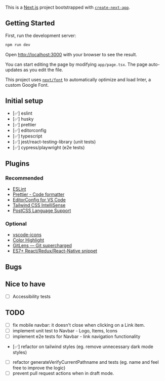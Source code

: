 This is a [Next.js](https://nextjs.org/) project bootstrapped with [`create-next-app`](https://github.com/vercel/next.js/tree/canary/packages/create-next-app).

## Getting Started

First, run the development server:

```bash
npm run dev
```

Open [http://localhost:3000](http://localhost:3000) with your browser to see the result.

You can start editing the page by modifying `app/page.tsx`. The page auto-updates as you edit the file.

This project uses [`next/font`](https://nextjs.org/docs/basic-features/font-optimization) to automatically optimize and load Inter, a custom Google Font.

## Initial setup

- [✅] eslint
- [✅] husky
- [✅] prettier
- [✅] editorconfig
- [✅] typescript
- [✅] jest/react-testing-library (unit tests)
- [✅] cypress/playwright (e2e tests)

## Plugins

### Recommended

- [ESLint](https://marketplace.visualstudio.com/items?itemName=dbaeumer.vscode-eslint)
- [Prettier - Code formatter](https://marketplace.visualstudio.com/items?itemName=esbenp.prettier-vscode)
- [EditorConfig for VS Code](https://marketplace.visualstudio.com/items?itemName=EditorConfig.EditorConfig)
- [Tailwind CSS IntelliSense](https://marketplace.visualstudio.com/items?itemName=bradlc.vscode-tailwindcss)
- [PostCSS Language Support](https://marketplace.visualstudio.com/items?itemName=csstools.postcss)

### Optional

- [vscode-icons](https://marketplace.visualstudio.com/items?itemName=vscode-icons-team.vscode-icons)
- [Color Highlight](https://marketplace.visualstudio.com/items?itemName=naumovs.color-highlight)
- [GitLens — Git supercharged](https://marketplace.visualstudio.com/items?itemName=eamodio.gitlens)
- [ES7+ React/Redux/React-Native snippet](https://marketplace.visualstudio.com/items?itemName=dsznajder.es7-react-js-snippets)

## Bugs

## Nice to have

- [ ] Accessibility tests

## TODO

- [ ] fix mobile navbar: it doesn't close when clicking on a Link item.
- [ ] implement unit test to Navbar - Logo, Items, Icons
- [ ] implement e2e tests for Navbar - link navigation functionality
- [✅] refactor on tailwind styles (eg. remove unnecessary dark mode styles)
- [ ] refactor generateVerifyCurrentPathname and tests (eg. name and feel free to improve the logic)
- [ ] prevent pull request actions when in draft mode.
